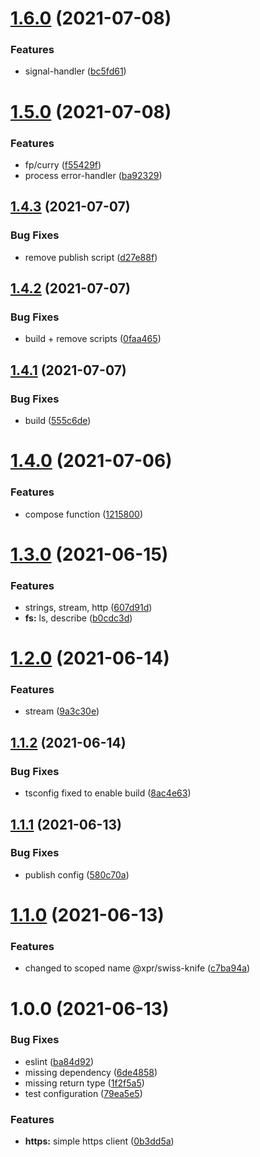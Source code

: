 # [1.6.0](https://github.com/ziv/swiss-knife/compare/v1.5.0...v1.6.0) (2021-07-08)


### Features

* signal-handler ([bc5fd61](https://github.com/ziv/swiss-knife/commit/bc5fd61a14240af8c6893438924946c6565afb72))

# [1.5.0](https://github.com/ziv/swiss-knife/compare/v1.4.3...v1.5.0) (2021-07-08)


### Features

* fp/curry ([f55429f](https://github.com/ziv/swiss-knife/commit/f55429f00120e7e53e69d529a5dbfc5479154988))
* process error-handler ([ba92329](https://github.com/ziv/swiss-knife/commit/ba92329f654ee7e9b5dd90d29b68200e981d4454))

## [1.4.3](https://github.com/ziv/swiss-knife/compare/v1.4.2...v1.4.3) (2021-07-07)


### Bug Fixes

* remove publish script ([d27e88f](https://github.com/ziv/swiss-knife/commit/d27e88f6cc7a026dec532a72ca893f9b5274727c))

## [1.4.2](https://github.com/ziv/swiss-knife/compare/v1.4.1...v1.4.2) (2021-07-07)


### Bug Fixes

* build + remove scripts ([0faa465](https://github.com/ziv/swiss-knife/commit/0faa4656ba30a4fb8665be2fec355d9fb69fbb41))

## [1.4.1](https://github.com/ziv/swiss-knife/compare/v1.4.0...v1.4.1) (2021-07-07)


### Bug Fixes

* build ([555c6de](https://github.com/ziv/swiss-knife/commit/555c6de74942f8c498a0085a89a8753c3f6ee7c4))

# [1.4.0](https://github.com/ziv/swiss-knife/compare/v1.3.0...v1.4.0) (2021-07-06)


### Features

* compose function ([1215800](https://github.com/ziv/swiss-knife/commit/12158005bfd070e5513ee0542747fcae7223875b))

# [1.3.0](https://github.com/ziv/swiss-knife/compare/v1.2.0...v1.3.0) (2021-06-15)


### Features

* strings, stream, http ([607d91d](https://github.com/ziv/swiss-knife/commit/607d91d8815239b42fb4fbfa38360c57066ecf19))
* **fs:** ls, describe ([b0cdc3d](https://github.com/ziv/swiss-knife/commit/b0cdc3dba67d227c9001fe651f4dd6a44422e3ec))

# [1.2.0](https://github.com/ziv/swiss-knife/compare/v1.1.2...v1.2.0) (2021-06-14)


### Features

* stream ([9a3c30e](https://github.com/ziv/swiss-knife/commit/9a3c30e676eb2699d67d0123950e0e9601f252f4))

## [1.1.2](https://github.com/ziv/swiss-knife/compare/v1.1.1...v1.1.2) (2021-06-14)


### Bug Fixes

* tsconfig fixed to enable build ([8ac4e63](https://github.com/ziv/swiss-knife/commit/8ac4e632b5efa046536f584a9089d3b2d0841ddc))

## [1.1.1](https://github.com/ziv/swiss-knife/compare/v1.1.0...v1.1.1) (2021-06-13)


### Bug Fixes

* publish config ([580c70a](https://github.com/ziv/swiss-knife/commit/580c70a317f976af8a215e66583d06184867ed8f))

# [1.1.0](https://github.com/ziv/swiss-knife/compare/v1.0.0...v1.1.0) (2021-06-13)


### Features

* changed to scoped name @xpr/swiss-knife ([c7ba94a](https://github.com/ziv/swiss-knife/commit/c7ba94ab43819a18a5245910f25dda5aee0d8871))

# 1.0.0 (2021-06-13)


### Bug Fixes

* eslint ([ba84d92](https://github.com/ziv/swiss-knife/commit/ba84d929a6b65a2fa5754c33bb90f32c7de68306))
* missing dependency ([6de4858](https://github.com/ziv/swiss-knife/commit/6de4858b57f635549f1a113dd163f985818d623b))
* missing return type ([1f2f5a5](https://github.com/ziv/swiss-knife/commit/1f2f5a592ecac07496ba38fbf2ee46170f3d3cd8))
* test configuration ([79ea5e5](https://github.com/ziv/swiss-knife/commit/79ea5e515f50ccd440ae650b8bdb9cdf278c3557))


### Features

* **https:** simple https client ([0b3dd5a](https://github.com/ziv/swiss-knife/commit/0b3dd5ae7c796e89e8a19ae07e95487d12bba6b9))
